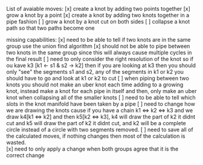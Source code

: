 List of avaiable moves:
[x] create a knot by adding two points together
[x] grow a knot by a point
[x] create a knot by adding two knots together in a pipe fashion
[ ] grow a knot by a knot cut on both sides
[ ] collapse a knot path so that two paths become one

missing capabilities:
[x] need to be able to tell if two knots are in the same group use the union find algorithm
[x] should not be able to pipe between two knots in the same group since this will always cause multiple cycles in the final result
[ ] need to only consider the right resolution of the knot so if ou kave k3 [k1 <- s1 & s2 -> k2] then if you are looking at k3 then you should only "see" the segments s1 and s2, any of the segments in k1 or k2 you should have to go and look at k1 or k2 to cut
[ ] when piping between two knots you should not make an uber knot each time adding to a growing knot, instead make a knot for each pipe in itself and then, only make an uber knot when collapsing all of the smaller knots
[ ] need to be able to tell which slots in the knot manifold have been taken by a pipe
[ ] need to change how we are drawing the knots cause if you have a chain k1 <=> k2 <=> k3 and we draw k4[k1 <=> k2] and then k5[k2 <=> k3], k4 will draw the part of k2 it didnt cut and k5 will draw the part of k2 it didnt cut, and k2 will be a complete circle instead of a circle with two segments removed.
[ ] need to save all of the calculated moves, if nothing changes then most of the calculation is wasted.  
[x] need to only apply a change when both groups agree that it is the correct change